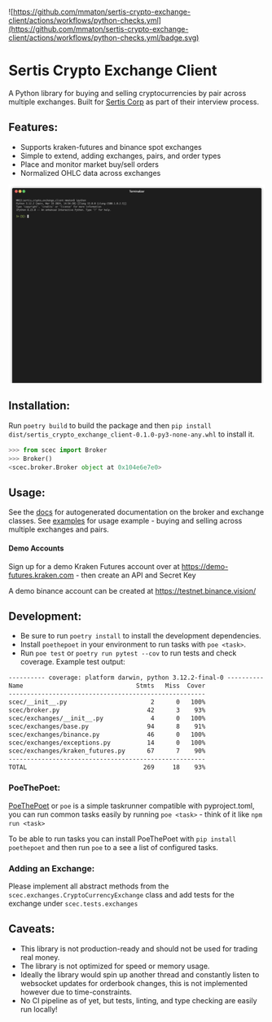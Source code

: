 ![https://github.com/mmaton/sertis-crypto-exchange-client/actions/workflows/python-checks.yml](https://github.com/mmaton/sertis-crypto-exchange-client/actions/workflows/python-checks.yml/badge.svg)

# Sertis Crypto Exchange Client

A Python library for buying and selling cryptocurrencies by pair across multiple exchanges.
Built for [Sertis Corp](https://www.sertiscorp.com) as part of their interview process.


## Features:
- Supports kraken-futures and binance spot exchanges
- Simple to extend, adding exchanges, pairs, and order types
- Place and monitor market buy/sell orders
- Normalized OHLC data across exchanges

![demo](examples/demo.gif)

## Installation:
Run `poetry build` to build the package and then `pip install dist/sertis_crypto_exchange_client-0.1.0-py3-none-any.whl` to install it.

```python
>>> from scec import Broker
>>> Broker()
<scec.broker.Broker object at 0x104e6e7e0>
```

## Usage:
See the [docs](docs.md) for autogenerated documentation on the broker and exchange classes.
See [examples](examples) for usage example - buying and selling across multiple exchanges and pairs.

#### Demo Accounts
Sign up for a demo Kraken Futures account over at https://demo-futures.kraken.com - then create an API and Secret Key

A demo binance account can be created at https://testnet.binance.vision/

## Development:
- Be sure to run `poetry install` to install the development dependencies.
- Install `poethepoet`  in your environment to run tasks with `poe <task>`.
- Run `poe test` or `poetry run pytest --cov` to run tests and check coverage. 
Example test output:
```shell
---------- coverage: platform darwin, python 3.12.2-final-0 ----------
Name                               Stmts   Miss  Cover
------------------------------------------------------
scec/__init__.py                       2      0   100%
scec/broker.py                        42      3    93%
scec/exchanges/__init__.py             4      0   100%
scec/exchanges/base.py                94      8    91%
scec/exchanges/binance.py             46      0   100%
scec/exchanges/exceptions.py          14      0   100%
scec/exchanges/kraken_futures.py      67      7    90%
------------------------------------------------------
TOTAL                                269     18    93%
```

### PoeThePoet:
[PoeThePoet](https://github.com/nat-n/poethepoet) or `poe` is a simple taskrunner compatible with pyproject.toml, you can
run common tasks easily by running `poe <task>` - think of it like `npm run <task>`

To be able to run tasks you can install PoeThePoet with `pip install poethepoet` and then run `poe` to a see a list of
configured tasks.


### Adding an Exchange:
Please implement all abstract methods from the `scec.exchanges.CryptoCurrencyExchange` class and add tests for the
exchange under `scec.tests.exchanges`

## Caveats:
- This library is not production-ready and should not be used for trading real money.
- The library is not optimized for speed or memory usage.
- Ideally the library would spin up another thread and constantly listen to websocket updates for orderbook changes, this
  is not implemented however due to time-constraints.
- No CI pipeline as of yet, but tests, linting, and type checking are easily run locally!
